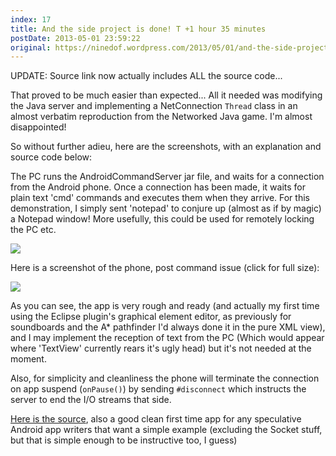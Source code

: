 ```yaml
---
index: 17
title: And the side project is done! T +1 hour 35 minutes
postDate: 2013-05-01 23:59:22
original: https://ninedof.wordpress.com/2013/05/01/and-the-side-project-is-done-t-1-hour-35-minutes/
---
```


UPDATE: Source link now actually includes ALL the source code...

That proved to be much easier than expected... All it needed was modifying the Java server and implementing a NetConnection <code>Thread</code> class in an almost verbatim reproduction from the Networked Java game. I'm almost disappointed!

So without further adieu, here are the screenshots, with an explanation and source code below:

The PC runs the AndroidCommandServer jar file, and waits for a connection from the Android phone. Once a connection has been made, it waits for plain text 'cmd' commands and executes them when they arrive. For this demonstration, I simply sent 'notepad' to conjure up (almost as if by magic) a Notepad window! More usefully, this could be used for remotely locking the PC etc.

![](http://ninedof.files.wordpress.com/2013/05/androidcommandserver-console.png?w=545)

Here is a screenshot of the phone, post command issue (click for full size):

![](http://ninedof.files.wordpress.com/2013/05/screenshot_2013-05-02-00-42-26.png?w=180)

As you can see, the app is very rough and ready (and actually my first time using the Eclipse plugin's graphical element editor, as previously for soundboards and the A* pathfinder I'd always done it in the pure XML view), and I may implement the reception of text from the PC (Which would appear where 'TextView' currently rears it's ugly head) but it's not needed at the moment.

Also, for simplicity and cleanliness the phone will terminate the connection on app suspend (<code>onPause()</code>) by sending <code>#disconnect</code> which instructs the server to end the I/O streams that side.

 [Here is the source](https://www.dropbox.com/s/bq8zrj8t9r0h2k0/AndroidCommandServer%20release.zip), also a good clean first time app for any speculative Android app writers that want a simple example (excluding the Socket stuff, but that is simple enough to be instructive too, I guess)
